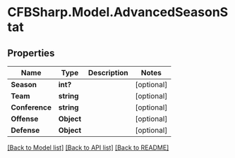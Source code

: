 # CFBSharp.Model.AdvancedSeasonStat
## Properties

Name | Type | Description | Notes
------------ | ------------- | ------------- | -------------
**Season** | **int?** |  | [optional] 
**Team** | **string** |  | [optional] 
**Conference** | **string** |  | [optional] 
**Offense** | **Object** |  | [optional] 
**Defense** | **Object** |  | [optional] 

[[Back to Model list]](../README.md#documentation-for-models) [[Back to API list]](../README.md#documentation-for-api-endpoints) [[Back to README]](../README.md)

